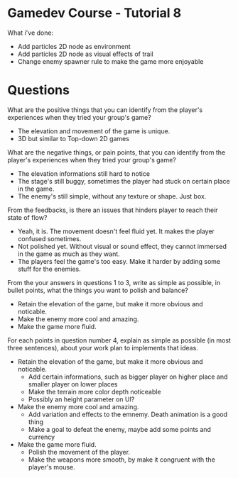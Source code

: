 # Gamedev Course - Tutorial 8

What i've done:
- Add particles 2D node as environment
- Add particles 2D node as visual effects of trail
- Change enemy spawner rule to make the game more enjoyable

# Questions

What are the positive things that you can identify from the player's experiences when they tried your group's game?
- The elevation and movement of the game is unique.
- 3D but similar to Top-down 2D games

What are the negative things, or pain points, that you can identify from the player's experiences when they tried your group's game?
- The elevation informations still hard to notice
- The stage's still buggy, sometimes the player had stuck on certain place in the game.
- The enemy's still simple, without any texture or shape. Just box.

From the feedbacks, is there an issues that hinders player to reach their state of flow?
  - Yeah, it is. The movement doesn't feel fluid yet. It makes the player confused sometimes.
  - Not polished yet. Without visual or sound effect, they cannot immersed in the game as much as they want.
  - The players feel the game's too easy. Make it harder by adding some stuff for the enemies.

From the your answers in questions 1 to 3, write as simple as possible, in bullet points, what the things you want to polish and balance?
- Retain the elevation of the game, but make it more obvious and noticable.
- Make the enemy more cool and amazing.
- Make the game more fluid.

For each points in question number 4, explain as simple as possible (in most three sentences), about your work plan to implements that ideas.
- Retain the elevation of the game, but make it more obvious and noticable.
  - Add certain informations, such as bigger player on higher place and smaller player on lower places
  - Make the terrain more color depth noticeable
  - Possibly an height parameter on UI? 
- Make the enemy more cool and amazing.
  - Add variation and effects to the emnemy. Death animation is a good thing
  - Make a goal to defeat the enemy, maybe add some points and currency
- Make the game more fluid.
  - Polish the movement of the player.
  - Make the weapons more smooth, by make it congruent with the player's mouse.
